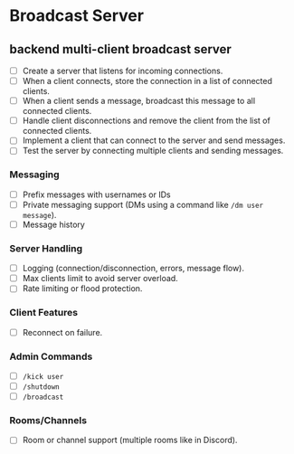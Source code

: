 # Broadcast Server
## backend multi-client broadcast server 



- [ ] Create a server that listens for incoming connections.
- [ ] When a client connects, store the connection in a list of connected clients.
- [ ] When a client sends a message, broadcast this message to all connected clients.
- [ ] Handle client disconnections and remove the client from the list of connected clients.
- [ ] Implement a client that can connect to the server and send messages.
- [ ] Test the server by connecting multiple clients and sending messages.

### Messaging
- [ ] Prefix messages with usernames or IDs 
- [ ] Private messaging support (DMs using a command like `/dm user message`).
- [ ] Message history

### Server Handling
- [ ] Logging (connection/disconnection, errors, message flow).
- [ ] Max clients limit to avoid server overload.
- [ ] Rate limiting or flood protection.

### Client Features
- [ ] Reconnect on failure.

### Admin Commands
- [ ] `/kick user`
- [ ] `/shutdown`
- [ ] `/broadcast`

### Rooms/Channels
- [ ] Room or channel support (multiple rooms like in Discord).





